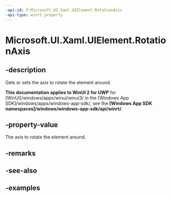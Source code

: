 ```yaml
---
-api-id: P:Microsoft.UI.Xaml.UIElement.RotationAxis
-api-type: winrt property
---
```


<!-- Property syntax.
public Vector3 RotationAxis { get;  set; }
-->

# Microsoft.UI.Xaml.UIElement.RotationAxis

## -description
Gets or sets the axis to rotate the element around.

**This documentation applies to WinUI 2 for UWP** for [WinUI]/windows/apps/winui/winui3/ in the [Windows App SDK]/windows/apps/windows-app-sdk/, see the **[Windows App SDK namespaces]/windows/windows-app-sdk/api/winrt/**.

## -property-value

The axis to rotate the element around.

## -remarks

## -see-also

## -examples


